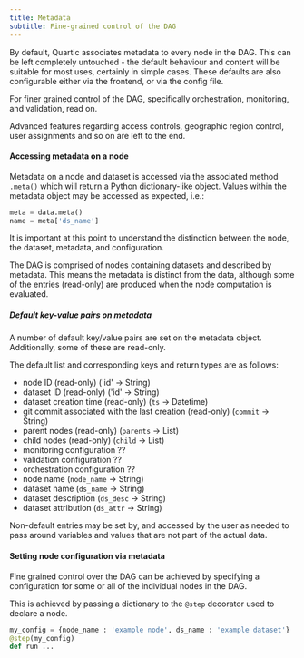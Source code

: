 ```yaml
---
title: Metadata
subtitle: Fine-grained control of the DAG
---
```


By default, Quartic associates metadata to every node in the DAG.
This can be left completely untouched - the default behaviour and content will be suitable for most uses, certainly in simple cases. These defaults are also configurable either via the frontend, or via the config file.

For finer grained control of the DAG, specifically orchestration, monitoring, and validation, read on.

Advanced features regarding access controls, geographic region control, user assignments and so on are left to the end.


#### Accessing metadata on a node

Metadata on a node and dataset is accessed via the associated method `.meta()` which will return a Python dictionary-like object.
Values within the metadata object may be accessed as expected, i.e.:

```py
meta = data.meta()
name = meta['ds_name']
```

It is important at this point to understand the distinction between the node, the dataset, metadata, and configuration.

The DAG is comprised of nodes containing datasets and described by metadata.
This means the metadata is distinct from the data, although some of the entries (read-only) are produced when the node computation is evaluated.

##### Default key-value pairs on metadata

A number of default key/value pairs are set on the metadata object.
Additionally, some of these are read-only. 

The default list and corresponding keys and return types are as follows:
- node ID (read-only) ('id' -> String)
- dataset ID (read-only) ('id' -> String)
- dataset creation time (read-only) (`ts` -> Datetime)
- git commit associated with the last creation (read-only) (`commit` -> String)
- parent nodes (read-only) (`parents` -> List<String>)
- child nodes (read-only) (`child` -> List<String>)
- monitoring configuration ??
- validation configuration ??
- orchestration configuration ??
- node name (`node_name` -> String)
- dataset name (`ds_name` -> String)
- dataset description (`ds_desc` -> String)
- dataset attribution (`ds_attr` -> String)

Non-default entries may be set by, and accessed by the user as needed to pass around variables and values that are not part of the actual data.

#### Setting node configuration via metadata

Fine grained control over the DAG can be achieved by specifying a configuration for some or all of the individual nodes in the DAG.

This is achieved by passing a dictionary to the `@step` decorator used to declare a node.

```py
my_config = {node_name : 'example node', ds_name : 'example dataset'}
@step(my_config)
def run ...
```
